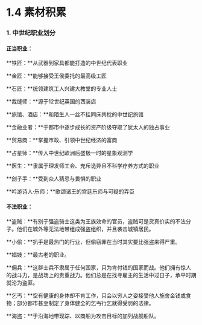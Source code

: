 # 1.4 素材积累

### 1. 中世纪职业划分

#### **正当职业：**

**铁匠：**从武器到家具都能打造的中世纪代表职业

**金匠：**能够接受王侯委托的最高级工匠

**石匠：**统领建筑工人兴建大教堂的专业人士

**裁缝师：**源于12世纪英国的西装店

**旅馆、酒店：**和陌生人一丝不挂同床共枕的中世纪旅馆

**金融业者：**于都市中逐步成长的资产阶级夺取了犹太人的独占事业

**贸易商：**掌握市政、引领中世纪经济的富商

**占星师：**传入中世纪欧洲后盛极一时的星象观测学

**医生：**隶属于理发师工会、充斥诡异且不科学疗养方式的职业

**刽子手：**受到众人猜忌与畏惧的职业

**吟游诗人·乐师：**歌颂诸王的宫廷乐师与可疑的弄臣

#### **不法职业：**

**盗贼：**有别于强盗骑士这类为王族效命的官员，盗贼可是货真价实的不法分子。他们在城外等无法地带组成强盗组织，并且袭击城镇居民。

**小偷：**扒手是最热门的行业，但偷窃罪在当时其实要比强盗来得严重。

**娼妓：**最古老的职业。

**佣兵：**这群士兵不隶属于任何国家，只为肯付钱的国家而战。他们拥有惊人的战斗力，是战场上的贵重战力。他们总是在找寻雇主的生活中过日子，承平时期就沦为盗匪。

**乞丐：**空有健康的身体却不肯工作，只会以穷人之姿接受他人施舍金钱或食物；部分都市甚至制定了身体健全的乞丐行乞就得受罚的法律。

**海盗：**于沿海地带现踪、以商船为攻击目标的加列战舰船队。

